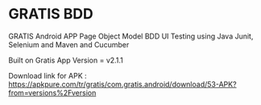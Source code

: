 # GRATIS BDD

GRATIS Android APP Page Object Model BDD UI Testing using Java Junit, Selenium and Maven and Cucumber

Built on Gratis App Version = v2.1.1

Download link for APK :  https://apkpure.com/tr/gratis/com.gratis.android/download/53-APK?from=versions%2Fversion
